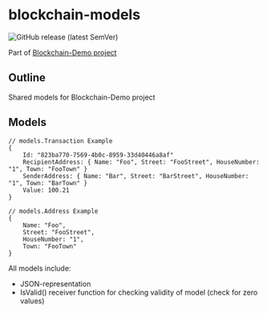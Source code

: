 # blockchain-models

![GitHub release (latest SemVer)](https://img.shields.io/github/v/release/philohsophy/blockchain-models)

Part of [Blockchain-Demo project](https://github.com/philohsophy/blockchain-demo)

## Outline

Shared models for Blockchain-Demo project

## Models

```Golang
// models.Transaction Example
{
    Id: "823ba770-7569-4b0c-8959-33d40446a8af"
    RecipientAddress: { Name: "Foo", Street: "FooStreet", HouseNumber: "1", Town: "FooTown" }
    SenderAddress: { Name: "Bar", Street: "BarStreet", HouseNumber: "1", Town: "BarTown" }
    Value: 100.21
}

// models.Address Example
{
    Name: "Foo",
    Street: "FooStreet",
    HouseNumber: "1",
    Town: "FooTown"
}
```

All models include:

- JSON-representation
- IsValid() receiver function for checking validity of model (check for zero values)
